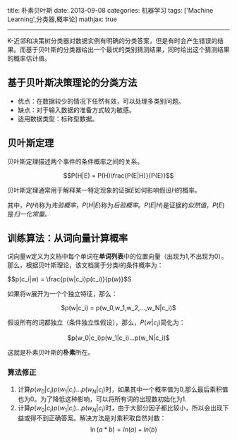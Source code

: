 title: 朴素贝叶斯
date: 2013-09-08
categories: 机器学习
tags: ['Machine Learning',分类器,概率论]
mathjax: true

---

K-近邻和决策树分类器对数据实例有明确的分类答案，但是有时会产生错误的结果。而基于贝叶斯的分类器给出一个最优的类别猜测结果，同时给出这个猜测结果的概率估计值。

## 基于贝叶斯决策理论的分类方法

* 优点：在数据较少的情况下任然有效，可以处理多类别问题。
* 缺点：对于输入数据的准备方式较为敏感。
* 适用数据类型：标称型数据。

## 贝叶斯定理

贝叶斯定理描述两个事件的条件概率之间的关系。

$$P(H|E) = P(H)\frac{P(E|H)}{P(E)}$$

贝叶斯定理通常用于解释某一特定现象的证据$E$如何影响假设$H$的概率。

其中，$P(H)$称为*先验概率*，$P(H|E)$称为*后验概率*。$P(E|H)$是证据的*似然值*，$P(E)$是*归一化常量*。

<!-- more -->

## 训练算法：从词向量计算概率

词向量$w$定义为文档中每个单词在**单词列表**中的位置向量（出现为1,不出现为0）。那么，根据贝叶斯理论，该文档属于分类$i$的条件概率为：

$$p(c_i|w) = \frac{p(w|c_i)p(c_i)}{p(w)}$S

如果将$w$展开为一个个独立特征，那么：

<p align="center">$p(w|c_i) = p(w_0,w_1,w_2,...,w_N|c_i)$</p>

假设所有的词都独立（条件独立性假设），那么，$P(w|c_i)$简化为：

<p align="center">$p(w_0|c_i)p(w_1|c_i)...p(w_N|c_i)$</p>

这就是朴素贝叶斯的**朴素**所在。

### 算法修正

1. 计算$p(w_0|c_i)p(w_1|c_i)...p(w_N|c_i)$时，如果其中一个概率值为0,那么最后乘积值也为0。为了降低这种影响，可以将所有词的出现数初始化为1.
2. 计算$p(w_0|c_i)p(w_1|c_i)...p(w_N|c_i)$时，由于大部分因子都比较小，所以会出现下益或得不到正确答案。解决方法是对乘积取自然对数：
	$$\ln(a*b) = ln(a) + ln(b)$$

